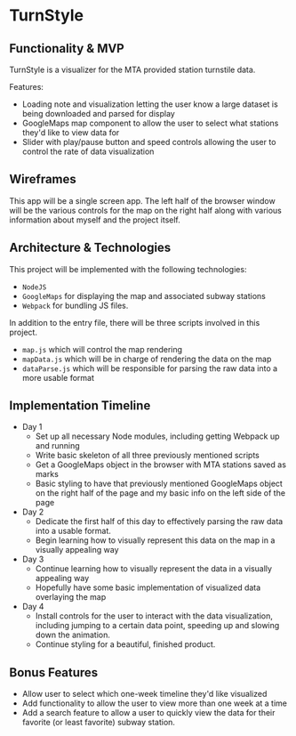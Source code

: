 #  TurnStyle

## Functionality & MVP

TurnStyle is a visualizer for the MTA provided station turnstile data. 

Features:

 

 - Loading note and visualization letting the user know a large dataset is being downloaded and parsed for display
 - GoogleMaps map component to allow the user to select what stations they'd like to view data for
 - Slider with play/pause button and speed controls allowing the user to control the rate of data visualization

## Wireframes
This app will be a single screen app.  The left half of the browser window will be the various controls for the map on the right half along with various information about myself and the project itself. 

## Architecture & Technologies
This project will be implemented with the following technologies:

 - `NodeJS ` 
 - `GoogleMaps` for displaying the map and associated subway stations
 - `Webpack` for bundling JS files. 
 
 In addition to the entry file, there will be three scripts involved in this project.
 
 - `map.js` which will control the map rendering
 - `mapData.js` which will be in charge of rendering the data on the map
 - `dataParse.js` which will be responsible for parsing the raw data into a more usable format
 

## Implementation Timeline

 - Day 1
	 - Set up all necessary Node modules, including getting Webpack up and running
	 - Write basic skeleton of all three previously mentioned scripts
	 - Get a GoogleMaps object in the browser with MTA stations saved as marks
	 - Basic styling to have that previously mentioned GoogleMaps object on the right half of the page and my basic info on the left side of the page
 - Day 2
	 - Dedicate the first half of this day to effectively parsing the raw data into a usable format.
	 - Begin learning how to visually represent this data on the map in a visually appealing way
 - Day 3
	 - Continue learning how to visually represent the data in a visually appealing way
	 - Hopefully have some basic implementation of visualized data overlaying the map
 - Day 4
	 - Install controls for the user to interact with the data visualization, including jumping to a certain data point, speeding up and slowing down the animation.
	 - Continue styling for a beautiful, finished product.

## Bonus Features

 - Allow user to select which one-week timeline they'd like visualized
 - Add functionality to allow the user to view more than one week at a time
 - Add a search feature to allow a user to quickly view the data for their favorite (or least favorite) subway station.
